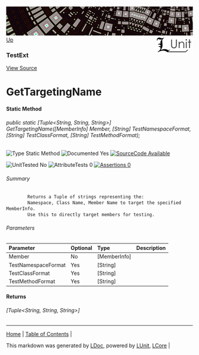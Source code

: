 ![](../Content/LUnit-banner-small.png "")
[<img align="right" src="../Content/LUnit-logo-small.png">](../../README.md)
[Up](TestExt.md)
### TestExt
[View Source](../Extensions/TestExt.cs)
# GetTargetingName
#### Static Method
###### public static [Tuple<String, String, String>] GetTargetingName([MemberInfo] Member, [String] TestNamespaceFormat, [String] TestClassFormat, [String] TestMethodFormat);

![Type Static Method](http://b.repl.ca/v1/Type-Static%20Method-lightgrey.png "") ![Documented Yes](http://b.repl.ca/v1/Documented-Yes-brightgreen.png "") [![SourceCode Available](http://b.repl.ca/v1/SourceCode-Available-brightgreen.png "")](../Extensions/TestExt.cs)

![UnitTested No](http://b.repl.ca/v1/UnitTested-No-lightgrey.png "") ![AttributeTests 0](http://b.repl.ca/v1/AttributeTests-0-lightgrey.png "") [![Assertions 0](http://b.repl.ca/v1/Assertions-0-brightgreen.png "")](../Extensions/TestExt.cs)
###### Summary

            Returns a Tuple of strings representing the:
            Namespace, Class Name, Member Name to target the specified MemberInfo.
            Use this to directly target members for testing.
            
###### Parameters

Parameter | Optional | Type | Description
:---  | :---  | :---  | :--- 
Member | No | [MemberInfo] | 
TestNamespaceFormat | Yes | [String] | 
TestClassFormat | Yes | [String] | 
TestMethodFormat | Yes | [String] | 

#### Returns
###### [Tuple<String, String, String>]

---

[Home](../../README.md) | [Table of Contents](../../TableOfContents.md) | 


This markdown was generated by [LDoc](https://github.com/CodeSingularity/LDoc), powered by [LUnit](https://github.com/CodeSingularity/LUnit), [LCore](https://github.com/CodeSingularity/LCore) | 

